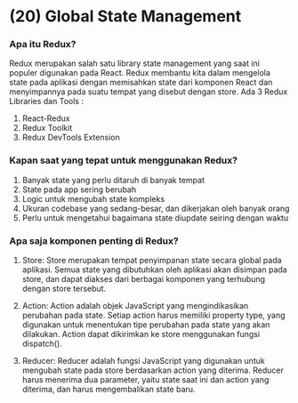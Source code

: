 # (20) Global State Management

### Apa itu Redux?
Redux merupakan salah satu library state management yang saat ini populer digunakan pada React. Redux membantu kita dalam mengelola state pada aplikasi dengan memisahkan state dari komponen React dan menyimpannya pada suatu tempat yang disebut dengan store. Ada 3 Redux Libraries dan Tools :

1. React-Redux
2. Redux Toolkit
3. Redux DevTools Extension


### Kapan saat yang tepat untuk menggunakan Redux?

1. Banyak state yang perlu ditaruh di banyak tempat
2. State pada app sering berubah
3. Logic untuk mengubah state kompleks
4. Ukuran codebase yang sedang-besar, dan dikerjakan oleh banyak orang
5. Perlu untuk mengetahui bagaimana state diupdate seiring dengan waktu


### Apa saja komponen penting di Redux?

1. Store: Store merupakan tempat penyimpanan state secara global pada aplikasi. Semua state yang dibutuhkan oleh aplikasi akan disimpan pada store, dan dapat diakses dari berbagai komponen yang terhubung dengan store tersebut.

2. Action: Action adalah objek JavaScript yang mengindikasikan perubahan pada state. Setiap action harus memiliki property type, yang digunakan untuk menentukan tipe perubahan pada state yang akan dilakukan. Action dapat dikirimkan ke store menggunakan fungsi dispatch().

3. Reducer: Reducer adalah fungsi JavaScript yang digunakan untuk mengubah state pada store berdasarkan action yang diterima. Reducer harus menerima dua parameter, yaitu state saat ini dan action yang diterima, dan harus mengembalikan state baru.

